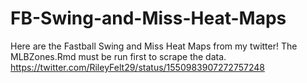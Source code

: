 # FB-Swing-and-Miss-Heat-Maps
Here are the Fastball Swing and Miss Heat Maps from my twitter!
The MLBZones.Rmd must be run first to scrape the data. 
https://twitter.com/RileyFelt29/status/1550983907272757248
